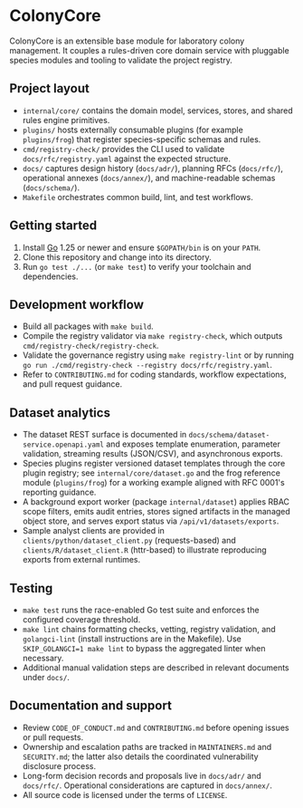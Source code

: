 # ColonyCore

ColonyCore is an extensible base module for laboratory colony management. It couples a rules-driven core domain service with pluggable species modules and tooling to validate the project registry.

## Project layout
- `internal/core/` contains the domain model, services, stores, and shared rules engine primitives.
- `plugins/` hosts externally consumable plugins (for example `plugins/frog`) that register species-specific schemas and rules.
- `cmd/registry-check/` provides the CLI used to validate `docs/rfc/registry.yaml` against the expected structure.
- `docs/` captures design history (`docs/adr/`), planning RFCs (`docs/rfc/`), operational annexes (`docs/annex/`), and machine-readable schemas (`docs/schema/`).
- `Makefile` orchestrates common build, lint, and test workflows.

## Getting started
1. Install [Go](https://go.dev/dl/) 1.25 or newer and ensure `$GOPATH/bin` is on your `PATH`.
2. Clone this repository and change into its directory.
3. Run `go test ./...` (or `make test`) to verify your toolchain and dependencies.

## Development workflow
- Build all packages with `make build`.
- Compile the registry validator via `make registry-check`, which outputs `cmd/registry-check/registry-check`.
- Validate the governance registry using `make registry-lint` or by running `go run ./cmd/registry-check --registry docs/rfc/registry.yaml`.
- Refer to `CONTRIBUTING.md` for coding standards, workflow expectations, and pull request guidance.

## Dataset analytics
- The dataset REST surface is documented in `docs/schema/dataset-service.openapi.yaml` and exposes
  template enumeration, parameter validation, streaming results (JSON/CSV), and asynchronous exports.
- Species plugins register versioned dataset templates through the core plugin registry; see
  `internal/core/dataset.go` and the frog reference module (`plugins/frog`) for a working example aligned
  with RFC 0001's reporting guidance.
- A background export worker (package `internal/dataset`) applies RBAC scope filters, emits audit entries,
  stores signed artifacts in the managed object store, and serves export status via `/api/v1/datasets/exports`.
- Sample analyst clients are provided in `clients/python/dataset_client.py` (requests-based) and
  `clients/R/dataset_client.R` (httr-based) to illustrate reproducing exports from external runtimes.

## Testing
- `make test` runs the race-enabled Go test suite and enforces the configured coverage threshold.
- `make lint` chains formatting checks, vetting, registry validation, and `golangci-lint` (install instructions are in the Makefile). Use `SKIP_GOLANGCI=1 make lint` to bypass the aggregated linter when necessary.
- Additional manual validation steps are described in relevant documents under `docs/`.

## Documentation and support
- Review `CODE_OF_CONDUCT.md` and `CONTRIBUTING.md` before opening issues or pull requests.
- Ownership and escalation paths are tracked in `MAINTAINERS.md` and `SECURITY.md`; the latter also details the coordinated vulnerability disclosure process.
- Long-form decision records and proposals live in `docs/adr/` and `docs/rfc/`. Operational considerations are captured in `docs/annex/`.
- All source code is licensed under the terms of `LICENSE`.
